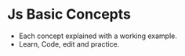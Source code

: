 # Js Basic Concepts 
- Each concept explained with a working example.
- Learn, Code, edit and practice.
